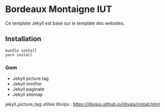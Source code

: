 # Bordeaux Montaigne IUT

Ce template Jekyll est basé sur le template des websites.

## Installation

```
bundle install
yarn install
```

### Gem

* Jekyll picture tag
* Jekyll minifier
* Jekyll paginate
* Jekyll sitemap

jekyll_picture_tag utilise libvips : https://libvips.github.io/libvips/install.html
